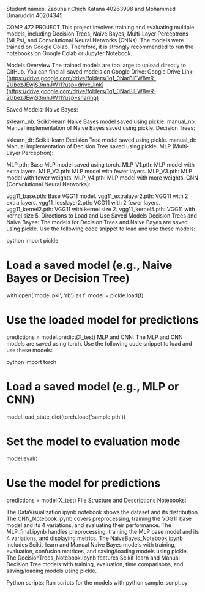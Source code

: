 Student names: Zaouhair Chich Katana 40263998 and Mohammed Umaruddin 40204345

COMP 472 PROJECT
This project involves training and evaluating multiple models, including Decision Trees, Naive Bayes, Multi-Layer Perceptrons (MLPs), and Convolutional Neural Networks (CNNs). The models were trained on Google Colab. Therefore, it is strongly recommended to run the notebooks on Google Colab or Jupyter Notebook.

Models Overview
The trained models are too large to upload directly to GitHub. You can find all saved models on Google Drive:
Google Drive Link: [https://drive.google.com/drive/folders/1q1_0NarBIEW8wR-2UbezJEwjS3mhJW11?usp=drive_link](https://drive.google.com/drive/folders/1q1_0NarBIEW8wR-2UbezJEwjS3mhJW11?usp=sharing)

Saved Models:
Naive Bayes:

sklearn_nb: Scikit-learn Naive Bayes model saved using pickle.
manual_nb: Manual implementation of Naive Bayes saved using pickle.
Decision Trees:

sklearn_dt: Scikit-learn Decision Tree model saved using pickle.
manual_dt: Manual implementation of Decision Tree saved using pickle.
MLP (Multi-Layer Perceptron):

MLP.pth: Base MLP model saved using torch.
MLP_V1.pth: MLP model with extra layers.
MLP_V2.pth: MLP model with fewer layers.
MLP_V3.pth: MLP model with fewer weights.
MLP_V4.pth: MLP model with more weights.
CNN (Convolutional Neural Networks):

vgg11_base.pth: Base VGG11 model.
vgg11_extralayer2.pth: VGG11 with 2 extra layers.
vgg11_lesslayer2.pth: VGG11 with 2 fewer layers.
vgg11_kernel2.pth: VGG11 with kernel size 2.
vgg11_kernel5.pth: VGG11 with kernel size 5.
Directions to Load and Use Saved Models
Decision Trees and Naive Bayes:
The models for Decision Trees and Naive Bayes are saved using pickle. Use the following code snippet to load and use these models:

python
import pickle

# Load a saved model (e.g., Naive Bayes or Decision Tree)
with open('model.pkl', 'rb') as f:
    model = pickle.load(f)

# Use the loaded model for predictions
predictions = model.predict(X_test)
MLP and CNN:
The MLP and CNN models are saved using torch. Use the following code snippet to load and use these models:

python
import torch

# Load a saved model (e.g., MLP or CNN)
model.load_state_dict(torch.load('sample.pth'))

# Set the model to evaluation mode
model.eval()

# Use the model for predictions
predictions = model(X_test)
File Structure and Descriptions
Notebooks:

The DataVisualization.ipynb notebook shows the dataset and its distribution. The CNN_Notebook.ipynb covers preprocessing, training the VGG11 base model and its 4 variations, and evaluating their performance. The MLP_final.ipynb handles preprocessing, training the MLP base model and its 4 variations, and displaying metrics. The NaiveBayes_Notebook.ipynb includes Scikit-learn and Manual Naive Bayes models with training, evaluation, confusion matrices, and saving/loading models using pickle. The DecisionTrees_Notebook.ipynb features Scikit-learn and Manual Decision Tree models with training, evaluation, time comparisons, and saving/loading models using pickle.

Python scripts: Run scripts for the models with python sample_script.py
